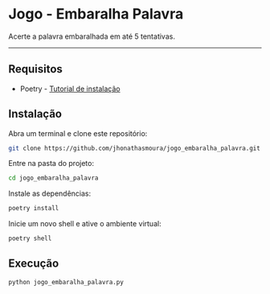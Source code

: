 # Jogo - Embaralha Palavra
Acerte a palavra embaralhada em até 5 tentativas.

---

## Requisitos
- Poetry - [Tutorial de instalação](https://python-poetry.org/docs/#installation)

## Instalação

Abra um terminal e clone este repositório:
```bash
git clone https://github.com/jhonathasmoura/jogo_embaralha_palavra.git
```

Entre na pasta do projeto:
```bash
cd jogo_embaralha_palavra
```

Instale as dependências:
```bash
poetry install
```

Inicie um novo shell e ative o ambiente virtual:
```bash
poetry shell
```

## Execução

```bash
python jogo_embaralha_palavra.py
```
